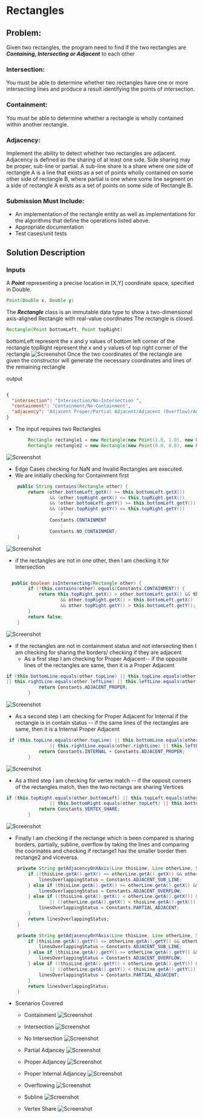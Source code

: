 
# Rectangles
## Problem: 
Given two rectangles, the program need to find if the two rectangles are ___Containing, Intersecting  or Adjacent___ to each other

### Intersection: 
You must be able to determine whether two rectangles have one or more
intersecting lines and produce a result identifying the points of intersection.
### Containment: 
You must be able to determine whether a rectangle is wholly contained within
another rectangle.
### Adjacency: 
Implement the ability to detect whether two rectangles are adjacent. Adjacency is
defined as the sharing of at least one side. Side sharing may be proper, sub-line or partial. A
sub-line share is a share where one side of rectangle A is a line that exists as a set of points
wholly contained on some other side of rectangle B, where partial is one where some line
segment on a side of rectangle A exists as a set of points on some side of Rectangle B.


### Submission Must Include:

- An implementation of the rectangle entity as well as implementations for the algorithms that define the operations listed above.
- Appropriate documentation
- Test cases/unit tests


## Solution Description 

### Inputs 
A ___Point___ representing a precise location in [X,Y] coordinate space, specified in Double.
```java
Point(Double x, Double y)
```
The ___Rectangle___ class is an immutable data type to show a two-dimensional axis-aligned Rectangle with real-value coordinates The rectangle is closed.
 
```java
Rectangle(Point bottomLeft, Point topRight)
```
bottomLeft represent the x and y values of bottom left corner of the rectangle
topRight represent the x and y values of top right corner of the rectangle
 ![Screenshot](images/rectangle.png)
Once the two coordinates of the rectangle are given the constructor will generate the necessary coordinates and lines of the remaining rectangle

output
```json

{
  "intersection": "Intersection/No-Intersection ",
  "containment": "Containment/No-Containment",
  "adjacency": "Adjacent Proper/Partial Adjacent/Adjacent (Overflow)/Adjacent (Sub-line)/Not Adjacent/Vertex Share"
}
```

- The input requires two Rectangles 
```java
        Rectangle rectangle1 = new Rectangle(new Point(1.0, 1.0), new Point(5.0, 3.0));
        Rectangle rectangle2 = new Rectangle(new Point(0.0, 0.0), new Point(1.0, 3.0));
```
 ![Screenshot](images/bottom_partial_adj.png)
- Edge Cases checking for NaN and Invalid Rectangles are executed.
- We are initially checking for Containment first
```java
    public String contains(Rectangle other) {
        return (other.bottomLeft.getX() >= this.bottomLeft.getX()) 
                && (other.topRight.getX() <= this.topRight.getX())
                && (other.bottomLeft.getY() >= this.bottomLeft.getY()) 
                && (other.topRight.getY() <= this.topRight.getY()) 
                    ? 
                Constants.CONTAINMENT 
                    : 
                Constants.NO_CONTAINMENT;
    }
```
 ![Screenshot](images/containment.png)

- if the rectangles are not in one other, then I am checking it for Intersection

```java

  public boolean isIntersecting(Rectangle other) {
        if (!this.contains(other).equals(Constants.CONTAINMENT)) {
            return this.topRight.getX() > other.bottomLeft.getX() && this.topRight.getY() > other.bottomLeft.getY()
                    && other.topRight.getX() > this.bottomLeft.getX()
                    && other.topRight.getY() > this.bottomLeft.getY();
        }
        return false;
    }
```
 ![Screenshot](images/intersection.png)

- if the rectangles are not in containment status and not intersecting then I am checking for sharing the borders/ checking if they are adjacent
    - As a first step I am checking for Proper Adjacent-- if the opposite lines of the rectangles are same, then it is a Proper Adjacent

```java
if (this.bottomLine.equals(other.topLine) || this.topLine.equals(other.bottomLine)
|| this.rightLine.equals(other.leftLine) || this.leftLine.equals(other.rightLine)) {
            return Constants.ADJACENT_PROPER;
        }
```
 ![Screenshot](images/proper_adjacent_top.png)

 - As a second step I am checking for Proper Adjacent for Internal if the rectangle is in contain status -- if the same lines of the rectangles are same, then it is a Internal Proper Adjacent

```java
 if (this.topLine.equals(other.topLine) || this.bottomLine.equals(other.bottomLine)
                || this.rightLine.equals(other.rightLine) || this.leftLine.equals(other.leftLine)) {
            return Constants.INTERNAL + Constants.ADJACENT_PROPER;
        }
```

 ![Screenshot](images/internal_adjacent_proper.png)
 - As a third step I am checking for vertex match -- if the opposit corners of the rectangles match, then the two rectangs are sharing Vertices

```java
if (this.topRight.equals(other.bottomLeft) || this.topLeft.equals(other.bottomRight)
                || this.bottomRight.equals(other.topLeft) || this.bottomLeft.equals(other.topRight)) {
            return Constants.VERTEX_SHARE;
        }
```

 ![Screenshot](images/vertex_share.png)

 - Finally I am checking if the rectange which is been compared is sharing borders, partially, subline, overflow by taking the lines and comparing the
    coorinates and checking if rectange1 has the smaller border then rectange2 and viceversa.
     
```java
    private String getAdjacencyOnXAxis(Line thisLine, Line otherLine, String linesOverlappingStatus) {
        if ((thisLine.getA().getX() <= otherLine.getA().getX() && otherLine.getB().getX() <= thisLine.getB().getX())) {
            linesOverlappingStatus = Constants.ADJACENT_SUB_LINE;
        } else if (thisLine.getA().getX() >= otherLine.getA().getX() && otherLine.getB().getX() >= thisLine.getB().getX()) {
            linesOverlappingStatus = Constants.ADJACENT_OVERFLOW;
        } else if ((thisLine.getA().getX() < otherLine.getA().getX()) && (thisLine.getB().getX() < otherLine.getB().getX())
                || ((otherLine.getA().getX() < thisLine.getA().getX()) && (otherLine.getB().getX() < thisLine.getB().getX()))) {
            linesOverlappingStatus = Constants.PARTIAL_ADJACENT;
        }
        return linesOverlappingStatus;
    }

    private String getAdjacencyOnYAxis(Line thisLine, Line otherLine, String linesOverlappingStatus) {
        if (thisLine.getA().getY() <= otherLine.getA().getY() && otherLine.getB().getY() <= thisLine.getB().getY()) {
            linesOverlappingStatus = Constants.ADJACENT_SUB_LINE;
        } else if (thisLine.getA().getY() >= otherLine.getA().getY() && otherLine.getB().getY() >= thisLine.getB().getY()) {
            linesOverlappingStatus = Constants.ADJACENT_OVERFLOW;
        } else if ((thisLine.getA().getY() < otherLine.getA().getY()) && (thisLine.getB().getY() < otherLine.getB().getY())
                || ((otherLine.getA().getY() < thisLine.getA().getY()) && (otherLine.getB().getY() < thisLine.getB().getY()))) {
            linesOverlappingStatus = Constants.PARTIAL_ADJACENT;
        }
        return linesOverlappingStatus;
    }
``` 
- Scenarios Covered 
    - Containment
 ![Screenshot](images/containment.png)


    - Intersection
 ![Screenshot](images/intersection.png)

    - No Intersection
 ![Screenshot](images/nointersection.png)

    - Partial Adjancey
 ![Screenshot](images/bottom_partial_adj.png)

    - Proper Adjancey
 ![Screenshot](images/proper_adjacent_top.png)

    - Proper Internal Adjancey
 ![Screenshot](images/internal_adjacent_proper.png)

    - Overflowing
 ![Screenshot](images/overflowing.png)

    - Subline
 ![Screenshot](images/subline.png)
 
    - Vertex Share
 ![Screenshot](images/vertex_share.png)
